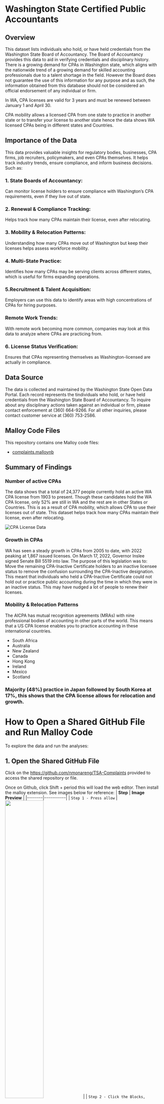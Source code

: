 # Washington State Certified Public Accountants

## Overview

This dataset lists individuals who hold, or have held credentials from the Washington State Board of Accountancy. The Board of Accountancy provides this data to aid in verifying credentials and disciplinary history. There is a growing demand for CPAs in Washington state, which aligns with the nationwide trend of a growing demand for skilled accounting professionals due to a talent shortage in the field. However the Board does not guarantee the use of this information for any purpose and as such, the information obtained from this database should not be considered an official endorsement of any individual or firm. 

In WA, CPA licenses are valid for 3 years and must be renewed between January 1 and April 30. 

CPA mobility allows a licensed CPA from one state to practice in another state or to transfer your license to another state hence the data shows WA licensed CPAs being in different states and Countries. 

## Importance of the Data

This data provides valuable insights for regulatory bodies, businesses, CPA firms, job recruiters, policymakers, and even CPAs themselves. It helps track industry trends, ensure compliance, and inform business decisions. Such as: 

### 1. State Boards of Accountancy: 
Can monitor license holders to ensure compliance with Washington’s CPA requirements, even if they live out of state.
### 2. Renewal & Compliance Tracking:
Helps track how many CPAs maintain their license, even after relocating.

### 3. Mobility & Relocation Patterns: 
Understanding how many CPAs move out of Washington but keep their licenses helps assess workforce mobility.
### 4. Multi-State Practice: 
Identifies how many CPAs may be serving clients across different states, which is useful for firms expanding operations.

### 5.Recruitment & Talent Acquisition:
Employers can use this data to identify areas with high concentrations of CPAs for hiring purposes.
### Remote Work Trends: 
With remote work becoming more common, companies may look at this data to analyze where CPAs are practicing from.

### 6. License Status Verification: 
Ensures that CPAs representing themselves as Washington-licensed are actually in compliance.

## Data Source

The data is collected and maintained by the Washington State Open Data Portal. Each record represents the tindividuals who hold, or have held credentials from the Washington State Board of Accountancy. To inquire about any disciplinary actions taken against an individual or firm, please contact enforcement at (360) 664-9266. For all other inquiries, please contact customer service at (360) 753-2586.

## Malloy Code Files

This repository contains one Malloy code files:

- [complaints.malloynb](https://github.com/nmonareng/TSA-Complaints/blob/main/complaints.malloynb)



## Summary of Findings

### Number of active CPAs
The data shows that a total of 24,377 people currently hold an active WA CPA license from 1903 to present. Though these candidates hold the WA CPA license, only 52% are still in WA and the rest are in other States or Countries. This is as a result of CPA mobility, which allows CPA to use their licenses out of state. This dataset helps track how many CPAs maintain their license, even after relocating. 

![CPA License Data](https://github.com/nmonareng/CPAs-in-WA/blob/main/CPA1.png?raw=true)


### Growth in CPAs
WA has seen a steady growth in CPAs from 2005 to date, with 2022 peaking at 1,867 issued licenses. On March 17, 2022, Governor Inslee signed Senate Bill 5519 into law. The purpose of this legislation was to: Move the remaining CPA-Inactive Certificate holders to an inactive licensee status to remove the confusion surrounding the CPA-Inactive designation. This meant that individuals who held a CPA-Inactive Certificate could not hold out or practice public accounting during the time in which they were in an inactive status. This may have nudged a lot of people to renew their licenses.


### Mobility & Relocation Patterns
The AICPA has mutual recognition agreements (MRAs) with nine professional bodies of accounting in other parts of the world. This means that a US CPA license enables you to practice accounting in these international countries. 
- South Africa
- Australia
- New Zealand
- Canada
- Hong Kong
- Ireland
- Mexico
- Scotland

### Majority (48%) practice in Japan followed by South Korea at 17%, this shows that the CPA license allows for relocation and growth. 



# How to Open a Shared GitHub File and Run Malloy Code
To explore the data and run the analyses:

## 1. Open the Shared GitHub File 

Click on the https://github.com/nmonareng/TSA-Complaints provided to access the shared repository or file. 

Once on Github, click Shift + period this will load the web editor. Then install the malloy extension. See images below for reference:
| **Step**   | **Image Preview** |
|--------|-----------|
| `Step 1 - Press allow` | <img src="step1.png" width="50%"> |
| `Step 2 - Click the Blocks, search for Malloy, install` | <img src="step2.png" width="50%"> |
| `Step 3 - Click Trust` | <img src="step3.png" width="50%"> |
| `Step 4 - Click a .malloynb file` | <img src="step4.png" width="50%"> |
| `Step 5 - Press Run` | <img src="step5.png" width="50%"> |


## License

This dataset is provided for educational and research purposes. The Github data files and codes have been generated by Nobuhle Lisa Monareng for Gonzaga University Graduate School of Business as part of the MSBA-622-01 Data Science for Business (Spring 2025) course. The [Washington State Accountancy Board](https://acb.wa.gov/) owns all licenses to this data. 


## Contact

For questions or more information, please contact the [Washington State Accountancy Board](https://acb.wa.gov/)

